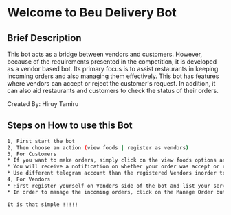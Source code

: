 # Welcome to Beu Delivery Bot 

## Brief Description

This bot acts as a bridge between vendors and customers. However, because of the requirements presented in the competition, it is developed as a vendor based bot. Its primary focus is to assist restaurants in keeping incoming orders and also managing them effectively. This bot has features where vendors can accept or reject the customer's request. In addition, it can also aid restaurants and customers to check the status of their orders.

Created By: Hiruy Tamiru
## Steps on How to use this Bot

```sh
1, First start the bot
2, Then choose an action (view foods | register as vendors)
3, For Customers
* If you want to make orders, simply click on the view foods options and choose from options provided by the bot. After that place your order by clicking order button.
* You will receive a notification on whether your order was accept or rejected.
* Use different telegram account than the registered Vendors inorder to place orders.
4, For Vendors
* First register yourself on Venders side of the bot and list your services as well as prices on it. After successful registration on the bot you will receive notifications as soon as a customer makes orders. You will have two options, either to accept or decline the incoming order.
* In order to manage the incoming orders, click on the Manage Order button to view the current status of orders ( Incoming, Pending, Completed, Canceled )

It is that simple !!!!!
```
